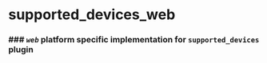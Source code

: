 # supported_devices_web

### ### *`web`* platform specific implementation for `supported_devices` plugin